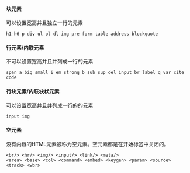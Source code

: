 #### 块元素

可以设置宽高并且独立一行的元素

```
h1-h6 p div ul ol dl img pre form table address blockquote
```


#### 行元素/内联元素

不可以设置宽高并且并列成一行的元素

```
span a big small i em strong b sub sup del input br label q var cite code
```


#### 行块元素/内联块状元素

可以设置宽高并且并列成一行的的元素

```
input img
```



#### 空元素

没有内容的HTML元素被称为空元素。空元素都是在开始标签中关闭的。

```
<br/> <hr/> <img/> <input/> <link/> <meta/>
<area> <base> <col> <command> <embed> <keygen> <param> <source> <track> <wbr>
```
